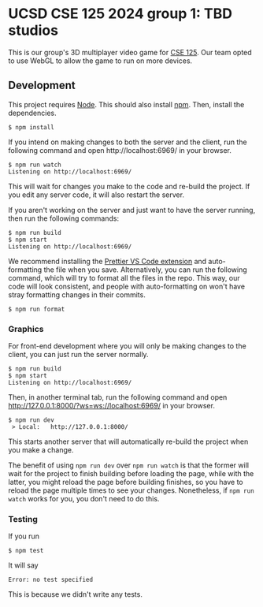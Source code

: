 # UCSD CSE 125 2024 group 1: TBD studios

This is our group's 3D multiplayer video game for [CSE 125](https://cse125.ucsd.edu/). Our team opted to use WebGL to allow the game to run on more devices.

## Development

This project requires [Node](https://nodejs.org/). This should also install [npm](https://www.npmjs.com/). Then, install the dependencies.

```shell
$ npm install
```

If you intend on making changes to both the server and the client, run the following command and open http://localhost:6969/ in your browser.

```shell
$ npm run watch
Listening on http://localhost:6969/
```

This will wait for changes you make to the code and re-build the project. If you edit any server code, it will also restart the server.

If you aren't working on the server and just want to have the server running, then run the following commands:

```shell
$ npm run build
$ npm start
Listening on http://localhost:6969/
```

We recommend installing the [Prettier VS Code extension](https://marketplace.visualstudio.com/items?itemName=esbenp.prettier-vscode) and auto-formatting the file when you save. Alternatively, you can run the following command, which will try to format all the files in the repo. This way, our code will look consistent, and people with auto-formatting on won't have stray formatting changes in their commits.

```shell
$ npm run format
```

### Graphics

For front-end development where you will only be making changes to the client, you can just run the server normally.

```shell
$ npm run build
$ npm start
Listening on http://localhost:6969/
```

Then, in another terminal tab, run the following command and open http://127.0.0.1:8000/?ws=ws://localhost:6969/ in your browser.

```shell
$ npm run dev
 > Local:   http://127.0.0.1:8000/
```

This starts another server that will automatically re-build the project when you make a change.

The benefit of using `npm run dev` over `npm run watch` is that the former will wait for the project to finish building before loading the page, while with the latter, you might reload the page before building finishes, so you have to reload the page multiple times to see your changes. Nonetheless, if `npm run watch` works for you, you don't need to do this.

### Testing

If you run

```shell
$ npm test
```

It will say

```
Error: no test specified
```

This is because we didn't write any tests.
